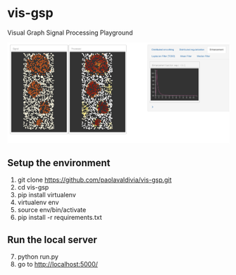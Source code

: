 # vis-gsp
Visual Graph Signal Processing Playground

![alt text](screenshot.png "Visual Graph Signal Processing Playground")


## Setup the environment

1. git clone https://github.com/paolavaldivia/vis-gsp.git
2. cd vis-gsp
3. pip install virtualenv
4. virtualenv env
5. source env/bin/activate
6. pip install -r requirements.txt

## Run the local server 

7. python run.py
8. go to [http://localhost:5000/](http://localhost:5000/)
